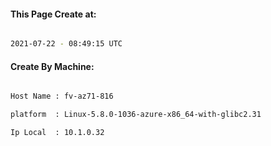 
   
#### This Page Create at:

```bash

2021-07-22 - 08:49:15 UTC

```

#### Create By Machine:

```bash

Host Name : fv-az71-816

platform  : Linux-5.8.0-1036-azure-x86_64-with-glibc2.31

Ip Local  : 10.1.0.32

```

